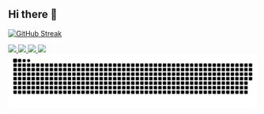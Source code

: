 ## Hi there 👋


[![GitHub Streak](https://streak-stats.demolab.com?user=JhonHuanacuni&theme=whatsapp-dark2&card_width=830)](https://git.io/streak-stats)

<a href="https://github.com/JhonHuanacuni/github-readme-stats#gh-dark-mode-only">
  <img height=200 src="https://github-readme-stats.vercel.app/api?username=JhonHuanacuni&show_icons=true&theme=gotham#gh-dark-mode-only" />
</a>
<a href="https://github.com/JhonHuanacuni/github-readme-stats#gh-dark-mode-only">
  <img height=200 src="https://github-readme-stats.vercel.app/api/top-langs/?username=JhonHuanacuni&layout=compact&langs_count=8&hide=jupyter%20notebook&card_width=330&theme=gotham#gh-dark-mode-only" />
</a>
<a href="https://github.com/JhonHuanacuni/github-readme-stats#gh-light-mode-only">
  <img height=200 src="https://github-readme-stats.vercel.app/api?username=JhonHuanacuni&show_icons=true&theme=catppuccin_latte#gh-light-mode-only" />
</a>
<a href="https://github.com/anuraghazra/github-readme-stats#gh-light-mode-only">
  <img height=200 src="https://github-readme-stats.vercel.app/api/top-langs/?username=JhonHuanacuni&layout=compact&langs_count=8&hide=jupyter%20notebook&card_width=330&theme=catppuccin_latte#gh-light-mode-only" />
</a>

<picture>
  <img alt="github contribution grid snake animation" src="https://raw.githubusercontent.com/JhonHuanacuni/JhonHuanacuni/main/output/github-user-contribution.svg">
</picture>
